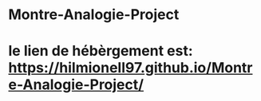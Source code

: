 # Montre-Analogie-Project
# le lien de hébèrgement est: https://hilmionell97.github.io/Montre-Analogie-Project/

